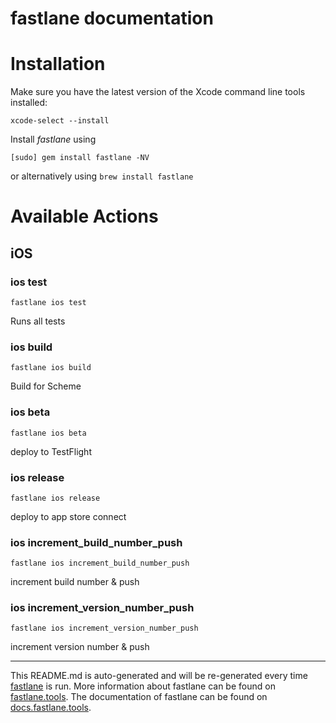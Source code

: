 fastlane documentation
================
# Installation

Make sure you have the latest version of the Xcode command line tools installed:

```
xcode-select --install
```

Install _fastlane_ using
```
[sudo] gem install fastlane -NV
```
or alternatively using `brew install fastlane`

# Available Actions
## iOS
### ios test
```
fastlane ios test
```
Runs all tests
### ios build
```
fastlane ios build
```
Build for Scheme
### ios beta
```
fastlane ios beta
```
deploy to TestFlight
### ios release
```
fastlane ios release
```
deploy to app store connect
### ios increment_build_number_push
```
fastlane ios increment_build_number_push
```
increment build number & push
### ios increment_version_number_push
```
fastlane ios increment_version_number_push
```
increment version number & push

----

This README.md is auto-generated and will be re-generated every time [fastlane](https://fastlane.tools) is run.
More information about fastlane can be found on [fastlane.tools](https://fastlane.tools).
The documentation of fastlane can be found on [docs.fastlane.tools](https://docs.fastlane.tools).
